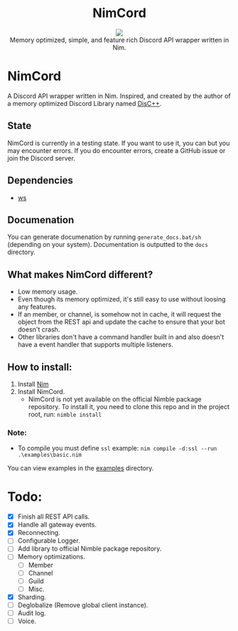 <h1 align="center">NimCord</h1>

<p align="center">
<a href="https://discord.gg/9U4EpP9"><img src="https://discordapp.com/api/guilds/716387781055873134/widget.png?style=shield"></a>
<br>
Memory optimized, simple, and feature rich Discord API wrapper written in Nim.
</p>

# NimCord
A Discord API wrapper written in Nim. Inspired, and created by the author of a memory optimized Discord Library named [DisC++](https://github.com/DisCPP/DisCPP).

## State
NimCord is currently in a testing state. If you want to use it, you can but you may encounter errors. If you do encounter errors, create a GitHub issue or join the Discord server.

## Dependencies
* [ws](https://github.com/treeform/ws)

## Documenation
You can generate documenation by running `generate_docs.bat/sh` (depending on your system). Documentation is outputted to the `docs` directory.

## What makes NimCord different?
* Low memory usage.
* Even though its memory optimized, it's still easy to use without loosing any features.
* If an member, or channel, is somehow not in cache, it will request the object from the REST api and update the cache to ensure that your bot doesn't crash.
* Other libraries don't have a command handler built in and also doesn't have a event handler that supports multiple listeners.

## How to install:
1. Install [Nim](https://nim-lang.org/)
2. Install NimCord.
   * NimCord is not yet available on the official Nimble package repository. To install it, you need to clone this repo and in the project root, run: `nimble install`

### Note: 
* To compile you must define `ssl` example: `nim compile -d:ssl --run .\examples\basic.nim`

You can view examples in the [examples](examples) directory.

# Todo:
- [x] Finish all REST API calls.
- [x] Handle all gateway events.
- [x] Reconnecting.
- [ ] Configurable Logger.
- [ ] Add library to official Nimble package repository.
- [ ] Memory optimizations.
  - [ ] Member
  - [ ] Channel
  - [ ] Guild
  - [ ] Misc.
- [x] Sharding.
- [ ] Deglobalize (Remove global client instance).
- [ ] Audit log.
- [ ] Voice.
